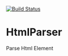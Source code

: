 [![Build Status](https://travis-ci.org/thermosym/HtmlParser.svg?branch=master)](https://travis-ci.org/thermosym/HtmlParser)

# HtmlParser
Parse Html Element
